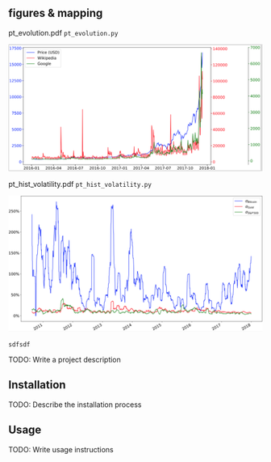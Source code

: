 figures & mapping
-----------------

pt_evolution.pdf `pt_evolution.py`

![test](/F_Figs/S_Screenshots/pt_evolution.png "Description goes here")

pt_hist_volatility.pdf `pt_hist_volatility.py`

![test](/F_Figs/S_Screenshots/pt_hist_volatility.png "Description goes here")

```
sdfsdf

```


TODO: Write a project description

## Installation

TODO: Describe the installation process

## Usage

TODO: Write usage instructions

